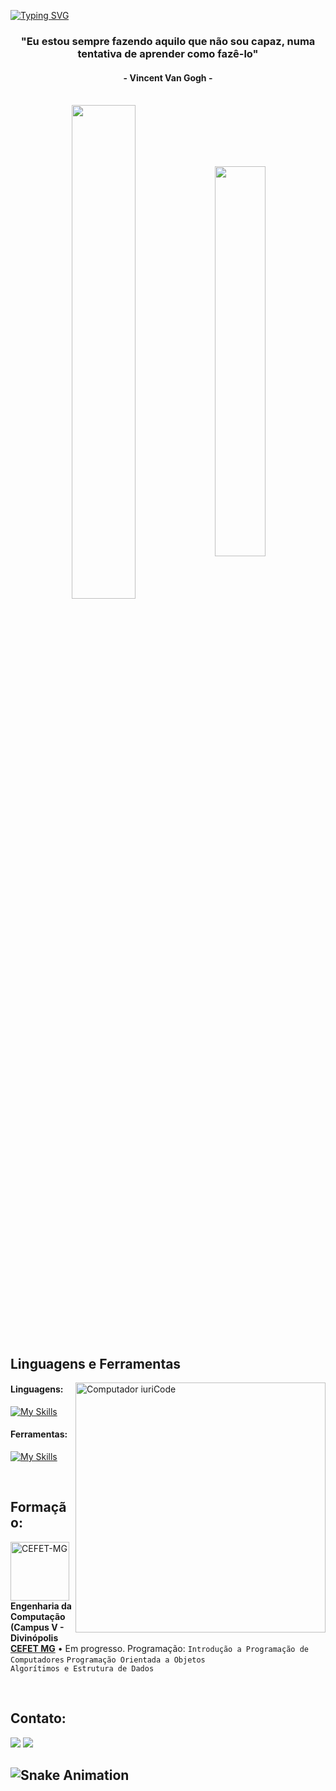 [![Typing SVG](https://readme-typing-svg.herokuapp.com?color=FF3670&size=35&center=true&vCenter=true&width=1000&lines=Bem-vindo+ao+meu+perfil;Meu+nome+é+Élcio+Amorim;Estou+cursando+Engenharia+Da+Computação)](https://git.io/typing-svg)

<h3 align="center">"Eu estou sempre fazendo aquilo que não sou capaz, numa tentativa de aprender como fazê-lo"</h3>
<h4 align="center">- Vincent Van Gogh -</h4>

<br>


<div align="center" style="margin-bottom:200px">
 <img width=45% align="center" src="https://github-readme-stats.vercel.app/api?username=elcioam&theme=radical&show_icons=true" />
 <img width=40% align="center" src="https://github-readme-stats.vercel.app/api/top-langs/?username=elcioam&layout=compact&theme=radical" />
</div>


<br>

## Linguagens e Ferramentas

<img src="https://raw.githubusercontent.com/MicaelliMedeiros/micaellimedeiros/master/image/computer-illustration.png" min-width="400px" max-width="400px" width="400px" align="right" alt="Computador iuriCode">

#### Linguagens:
[![My Skills](https://skillicons.dev/icons?i=c,cpp,java,python)](https://skillicons.dev)

#### Ferramentas:

  [![My Skills](https://skillicons.dev/icons?i=photoshop,vscode,ae,ai)](https://skillicons.dev)

<br>

## Formação:

[<img align="left" height="94px" width="94px" alt="CEFET-MG" src="https://upload.wikimedia.org/wikipedia/commons/thumb/f/fd/Logo_CEFET-MG.png/600px-Logo_CEFET-MG.png"/>](https://www.cefetmg.br/)
**Engenharia da Computação (Campus V - Divinópolis** \
[**CEFET MG**]([https://www.cefetmg.br](https://www.cefetmg.br))  • Em progresso.
Programação: `Introdução a Programação de Computadores` `Programação Orientada a Objetos` <br> `Algorítimos e Estrutura de Dados` 

<br>

## Contato:
<div>
<a href="https://www.instagram.com/elcioam/" target="_blank"><img loading="lazy" src="https://img.shields.io/badge/-Instagram-%23E4405F?style=for-the-badge&logo=instagram&logoColor=white" target="_blank"></a>
<a href = "mailto: elcioamorim12@gmail.com"><img loading="lazy" src="https://img.shields.io/badge/Gmail-D14836?style=for-the-badge&logo=gmail&logoColor=white" target="_blank"></a>  
</div>

![Snake Animation](https://github.com/elcioam)
------
